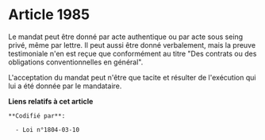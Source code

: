 # Article 1985

Le mandat peut être donné par acte authentique ou par acte sous seing privé, même par lettre. Il peut aussi être donné
verbalement, mais la preuve testimoniale n'en est reçue que conformément au titre "Des contrats ou des obligations
conventionnelles en général".

L'acceptation du mandat peut n'être que tacite et résulter de l'exécution qui lui a été donnée par le mandataire.

**Liens relatifs à cet article**

	**Codifié par**:

	  - Loi n°1804-03-10
